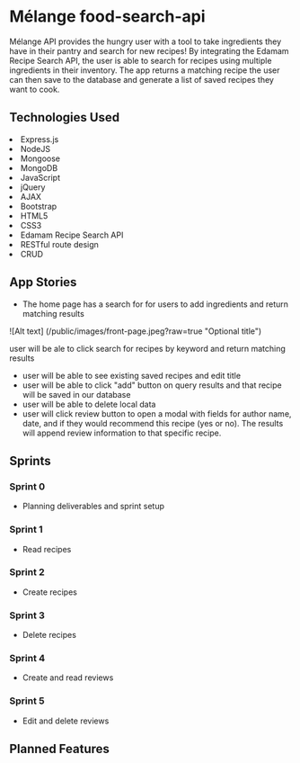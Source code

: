 # M&#233;lange food-search-api

M&#233;lange API provides the hungry user with a tool to take ingredients they have in their pantry and search for new recipes! By integrating the Edamam Recipe Search API, the user is able to search for recipes using multiple ingredients in their inventory. The app returns a matching recipe the user can then save to the database and generate a list of saved recipes they want to cook.

## Technologies Used

<li> Express.js </li>
<li> NodeJS </li>
<li> Mongoose </li>
<li> MongoDB </li>
<li> JavaScript </li>
<li> jQuery </li>
<li> AJAX </li>
<li> Bootstrap </li>
<li> HTML5 </li>
<li> CSS3 </li>
<li> Edamam Recipe Search API </li>
<li> RESTful route design </li>
<li> CRUD </li>

## App Stories

* The home page has a search for for users to add ingredients and return matching results

![Alt text] (/public/images/front-page.jpeg?raw=true "Optional title")

user will be ale to click search for recipes by keyword and return matching results
* user will be able to see existing saved recipes and edit title
* user will be able to click "add" button on query results and that recipe will be saved in our database
* user will be able to delete local data
* user will click review button to open a modal with fields for author name, date, and if they would recommend this recipe (yes or no). The results will append review information to that specific recipe.


## Sprints

### Sprint 0

- Planning deliverables and sprint setup

### Sprint 1

- Read recipes

### Sprint 2

- Create recipes

### Sprint 3

- Delete recipes

### Sprint 4

- Create and read reviews

### Sprint 5

- Edit and delete reviews


## Planned Features
